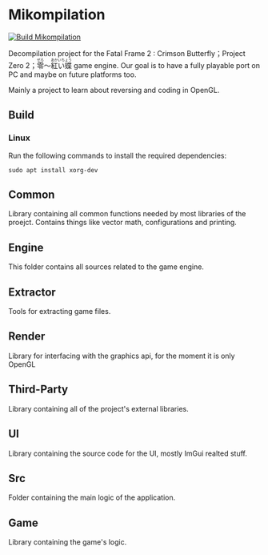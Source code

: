 # Mikompilation
[![Build Mikompilation](https://github.com/wagrenier/Mikompilation/actions/workflows/Build.yml/badge.svg)](https://github.com/wagrenier/Mikompilation/actions/workflows/Build.yml)

Decompilation project for the Fatal Frame 2 : Crimson Butterfly；Project Zero 2；<ruby>零<rt>ぜろ</rt></ruby>～<ruby>紅い蝶<rt>あかいちょう</rt> game engine. Our goal is to have a fully playable port on PC and maybe on future platforms too.

Mainly a project to learn about reversing and coding in OpenGL.

## Build
### Linux

Run the following commands to install the required dependencies:

```shell
sudo apt install xorg-dev
```

## Common
Library containing all common functions needed by most libraries of the proejct. Contains things like vector math, configurations and printing.

## Engine
This folder contains all sources related to the game engine.

## Extractor
Tools for extracting game files.

## Render
Library for interfacing with the graphics api, for the moment it is only OpenGL

## Third-Party
Library containing all of the project's external libraries.

## UI
Library containing the source code for the UI, mostly ImGui realted stuff.

## Src
Folder containing the main logic of the application.

## Game
Library containing the game's logic.
